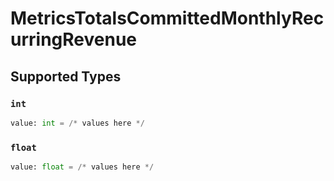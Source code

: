 # MetricsTotalsCommittedMonthlyRecurringRevenue


## Supported Types

### `int`

```python
value: int = /* values here */
```

### `float`

```python
value: float = /* values here */
```

